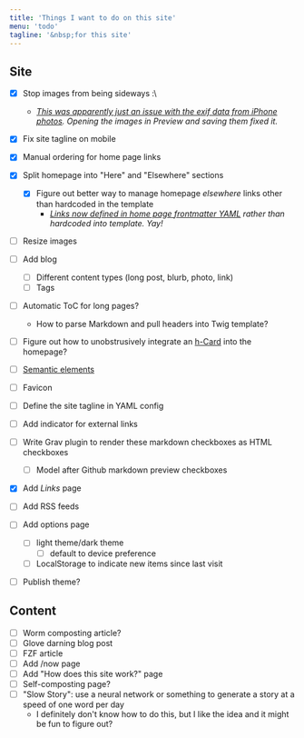 ```yaml
---
title: 'Things I want to do on this site'
menu: 'todo'
tagline: '&nbsp;for this site'
---
```


## Site
- [x] Stop images from being sideways :\ 
   - *[This was apparently just an issue with the exif data from iPhone photos](https://stackoverflow.com/questions/20290419/why-do-my-webpage-images-appear-sideways-in-my-html-but-correct-when-in-full-scr). Opening the images in Preview and saving them fixed it.*
- [x] Fix site tagline on mobile
- [x] Manual ordering for home page links
- [x] Split homepage into "Here" and "Elsewhere" sections
    - [x] Figure out better way to manage homepage *elsewhere* links other than hardcoded in the template
        - *[Links now defined in home page frontmatter YAML](https://github.com/justusthane/grav-justus.ws/commit/294faf768b95e80e0b8ba2b7028cc7ca797f202e) rather than hardcoded into template. Yay!*
- [ ] Resize images
- [ ] Add blog
    - [ ] Different content types (long post, blurb, photo, link)
    - [ ] Tags
- [ ] Automatic ToC for long pages?
   - How to parse Markdown and pull headers into Twig template?
- [ ] Figure out how to unobstrusively integrate an [h-Card](http://microformats.org/wiki/h-card) into the homepage?
- [ ] [Semantic elements](https://developer.mozilla.org/en-US/docs/Glossary/Semantics)
- [ ] Favicon
- [ ] Define the site tagline in YAML config
- [ ] Add indicator for external links
- [ ] Write Grav plugin to render these markdown checkboxes as HTML checkboxes
   - [ ] Model after Github markdown preview checkboxes
- [x] Add *Links* page
- [ ] Add RSS feeds
- [ ] Add options page
    - [ ] light theme/dark theme
        - [ ] default to device preference
    - [ ] LocalStorage to indicate new items since last visit
- [ ] Publish theme?


## Content
- [ ] Worm composting article?
- [ ] Glove darning blog post
- [ ] FZF article
- [ ] Add /now page
- [ ] Add "How does this site work?" page
- [ ] Self-composting page?
- [ ] "Slow Story": use a neural network or something to generate a story at a speed of one word per day
    - I definitely don't know how to do this, but I like the idea and it might be fun to figure out?
